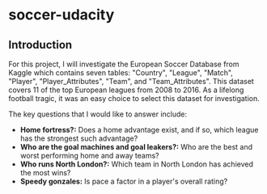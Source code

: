 # soccer-udacity

## Introduction

For this project, I will investigate the European Soccer Database from Kaggle which contains seven tables: "Country", "League", "Match", "Player", "Player_Attributes", "Team", and "Team_Attributes". This dataset covers 11 of the top European leagues from 2008 to 2016. As a lifelong football tragic, it was an easy choice to select this dataset for investigation.

The key questions that I would like to answer include:

- **Home fortress?:** Does a home advantage exist, and if so, which league has the strongest such advantage?
- **Who are the goal machines and goal leakers?:** Who are the best and worst performing home and away teams?
- **Who runs North London?:** Which team in North London has achieved the most wins?
- **Speedy gonzales:** Is pace a factor in a player's overall rating?
